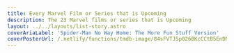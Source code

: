 ```yaml
---
title: Every Marvel Film or Series that is Upcoming
description: The 23 Marvel films or series that is Upcoming
layout: ../../layouts/list-story.astro
coverAriaLabel: 'Spider-Man No Way Home: The More Fun Stuff Version'
coverPosterUrl: /.netlify/functions/tmdb-image/84sFVTJ5p026BKcCCtB5EnDNVko.webp?transparent=0
---
```


